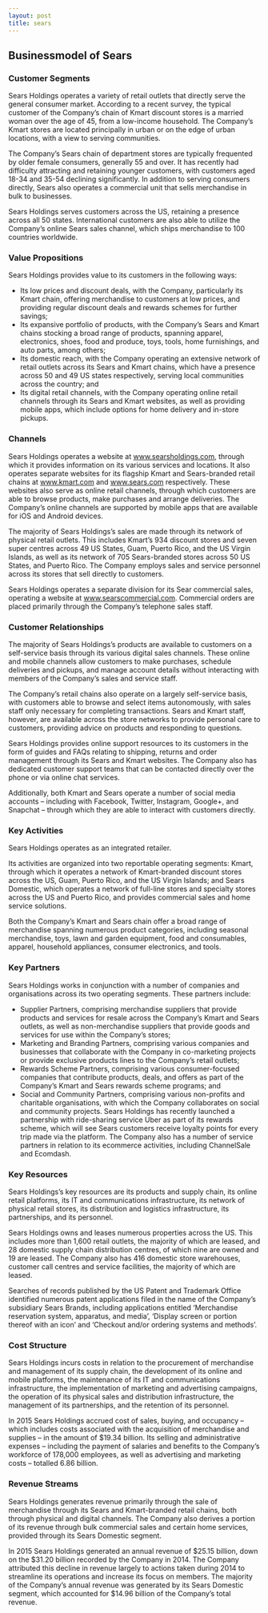 ```yaml
---
layout: post
title: sears
---
```


Businessmodel of Sears
-----------------------

### Customer Segments

Sears Holdings operates a variety of retail outlets that directly serve the general consumer market. According to a recent survey, the typical customer of the Company’s chain of Kmart discount stores is a married woman over the age of 45, from a low-income household. The Company’s Kmart stores are located principally in urban or on the edge of urban locations, with a view to serving communities.

The Company’s Sears chain of department stores are typically frequented by older female consumers, generally 55 and over. It has recently had difficulty attracting and retaining younger customers, with customers aged 18-34 and 35-54 declining significantly. In addition to serving consumers directly, Sears also operates a commercial unit that sells merchandise in bulk to businesses.

Sears Holdings serves customers across the US, retaining a presence across all 50 states. International customers are also able to utilize the Company’s online Sears sales channel, which ships merchandise to 100 countries worldwide.

### Value Propositions

Sears Holdings provides value to its customers in the following ways:

 * Its low prices and discount deals, with the Company, particularly its Kmart chain, offering merchandise to customers at low prices, and providing regular discount deals and rewards schemes for further savings;
* Its expansive portfolio of products, with the Company’s Sears and Kmart chains stocking a broad range of products, spanning apparel, electronics, shoes, food and produce, toys, tools, home furnishings, and auto parts, among others;
* Its domestic reach, with the Company operating an extensive network of retail outlets across its Sears and Kmart chains, which have a presence across 50 and 49 US states respectively, serving local communities across the country; and
* Its digital retail channels, with the Company operating online retail channels through its Sears and Kmart websites, as well as providing mobile apps, which include options for home delivery and in-store pickups.
 ### Channels

Sears Holdings operates a website at www.searsholdings.com, through which it provides information on its various services and locations. It also operates separate websites for its flagship Kmart and Sears-branded retail chains at www.kmart.com and www.sears.com respectively. These websites also serve as online retail channels, through which customers are able to browse products, make purchases and arrange deliveries. The Company’s online channels are supported by mobile apps that are available for iOS and Android devices.

The majority of Sears Holdings’s sales are made through its network of physical retail outlets. This includes Kmart’s 934 discount stores and seven super centres across 49 US States, Guam, Puerto Rico, and the US Virgin Islands, as well as its network of 705 Sears-branded stores across 50 US States, and Puerto Rico. The Company employs sales and service personnel across its stores that sell directly to customers.

Sears Holdings operates a separate division for its Sear commercial sales, operating a website at www.searscommercial.com. Commercial orders are placed primarily through the Company’s telephone sales staff.

### Customer Relationships

The majority of Sears Holdings’s products are available to customers on a self-service basis through its various digital sales channels. These online and mobile channels allow customers to make purchases, schedule deliveries and pickups, and manage account details without interacting with members of the Company’s sales and service staff.

The Company’s retail chains also operate on a largely self-service basis, with customers able to browse and select items autonomously, with sales staff only necessary for completing transactions. Sears and Kmart staff, however, are available across the store networks to provide personal care to customers, providing advice on products and responding to questions.

Sears Holdings provides online support resources to its customers in the form of guides and FAQs relating to shipping, returns and order management through its Sears and Kmart websites. The Company also has dedicated customer support teams that can be contacted directly over the phone or via online chat services.

Additionally, both Kmart and Sears operate a number of social media accounts – including with Facebook, Twitter, Instagram, Google+, and Snapchat – through which they are able to interact with customers directly.

### Key Activities

Sears Holdings operates as an integrated retailer.

Its activities are organized into two reportable operating segments: Kmart, through which it operates a network of Kmart-branded discount stores across the US, Guam, Puerto Rico, and the US Virgin Islands; and Sears Domestic, which operates a network of full-line stores and specialty stores across the US and Puerto Rico, and provides commercial sales and home service solutions.

Both the Company’s Kmart and Sears chain offer a broad range of merchandise spanning numerous product categories, including seasonal merchandise, toys, lawn and garden equipment, food and consumables, apparel, household appliances, consumer electronics, and tools.

### Key Partners

Sears Holdings works in conjunction with a number of companies and organisations across its two operating segments. These partners include:

 * Supplier Partners, comprising merchandise suppliers that provide products and services for resale across the Company’s Kmart and Sears outlets, as well as non-merchandise suppliers that provide goods and services for use within the Company’s stores;
* Marketing and Branding Partners, comprising various companies and businesses that collaborate with the Company in co-marketing projects or provide exclusive products lines to the Company’s retail outlets;
* Rewards Scheme Partners, comprising various consumer-focused companies that contribute products, deals, and offers as part of the Company’s Kmart and Sears rewards scheme programs; and
* Social and Community Partners, comprising various non-profits and charitable organisations, with which the Company collaborates on social and community projects.
 Sears Holdings has recently launched a partnership with ride-sharing service Uber as part of its rewards scheme, which will see Sears customers receive loyalty points for every trip made via the platform. The Company also has a number of service partners in relation to its ecommerce activities, including ChannelSale and Ecomdash.

### Key Resources

Sears Holdings’s key resources are its products and supply chain, its online retail platforms, its IT and communications infrastructure, its network of physical retail stores, its distribution and logistics infrastructure, its partnerships, and its personnel.

Sears Holdings owns and leases numerous properties across the US. This includes more than 1,600 retail outlets, the majority of which are leased, and 28 domestic supply chain distribution centres, of which nine are owned and 19 are leased. The Company also has 416 domestic store warehouses, customer call centres and service facilities, the majority of which are leased.

Searches of records published by the US Patent and Trademark Office identified numerous patent applications filed in the name of the Company’s subsidiary Sears Brands, including applications entitled ‘Merchandise reservation system, apparatus, and media’, ‘Display screen or portion thereof with an icon’ and ‘Checkout and/or ordering systems and methods’.

### Cost Structure

Sears Holdings incurs costs in relation to the procurement of merchandise and management of its supply chain, the development of its online and mobile platforms, the maintenance of its IT and communications infrastructure, the implementation of marketing and advertising campaigns, the operation of its physical sales and distribution infrastructure, the management of its partnerships, and the retention of its personnel.

In 2015 Sears Holdings accrued cost of sales, buying, and occupancy – which includes costs associated with the acquisition of merchandise and supplies – in the amount of $19.34 billion. Its selling and administrative expenses – including the payment of salaries and benefits to the Company’s workforce of 178,000 employees, as well as advertising and marketing costs – totalled 6.86 billion.

### Revenue Streams

Sears Holdings generates revenue primarily through the sale of merchandise through its Sears and Kmart-branded retail chains, both through physical and digital channels. The Company also derives a portion of its revenue through bulk commercial sales and certain home services, provided through its Sears Domestic segment.

In 2015 Sears Holdings generated an annual revenue of $25.15 billion, down on the $31.20 billion recorded by the Company in 2014. The Company attributed this decline in revenue largely to actions taken during 2014 to streamline its operations and increase its focus on members. The majority of the Company’s annual revenue was generated by its Sears Domestic segment, which accounted for $14.96 billion of the Company’s total revenue.
